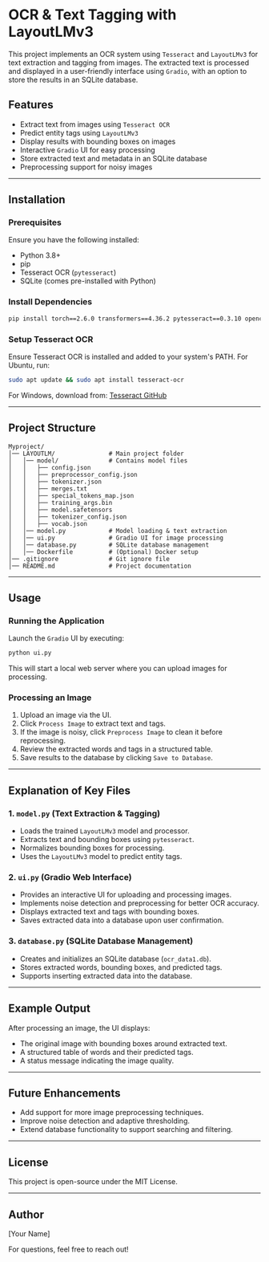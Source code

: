 # OCR & Text Tagging with LayoutLMv3

This project implements an OCR system using `Tesseract` and `LayoutLMv3` for text extraction and tagging from images. The extracted text is processed and displayed in a user-friendly interface using `Gradio`, with an option to store the results in an SQLite database.

## Features
- Extract text from images using `Tesseract OCR`
- Predict entity tags using `LayoutLMv3`
- Display results with bounding boxes on images
- Interactive `Gradio` UI for easy processing
- Store extracted text and metadata in an SQLite database
- Preprocessing support for noisy images

---

## Installation

### Prerequisites
Ensure you have the following installed:
- Python 3.8+
- pip
- Tesseract OCR (`pytesseract`)
- SQLite (comes pre-installed with Python)

### Install Dependencies

```bash
pip install torch==2.6.0 transformers==4.36.2 pytesseract==0.3.10 opencv-python==4.9.0.80 numpy==1.26.3 Pillow==10.2.0 gradio==5.16.0 pip==25.0.1
```

### Setup Tesseract OCR
Ensure Tesseract OCR is installed and added to your system's PATH. For Ubuntu, run:

```bash
sudo apt update && sudo apt install tesseract-ocr
```

For Windows, download from: [Tesseract GitHub](https://github.com/UB-Mannheim/tesseract/wiki)

---

## Project Structure

```
Myproject/
│── LAYOUTLM/               # Main project folder
│   │── model/              # Contains model files
│   │   ├── config.json
│   │   ├── preprocessor_config.json
│   │   ├── tokenizer.json
│   │   ├── merges.txt
│   │   ├── special_tokens_map.json
│   │   ├── training_args.bin
│   │   ├── model.safetensors
│   │   ├── tokenizer_config.json
│   │   ├── vocab.json
│   │── model.py            # Model loading & text extraction
│   │── ui.py               # Gradio UI for image processing
│   │── database.py         # SQLite database management
│   │── Dockerfile          # (Optional) Docker setup
│── .gitignore              # Git ignore file
│── README.md               # Project documentation
```

---

## Usage

### Running the Application
Launch the `Gradio` UI by executing:

```bash
python ui.py
```

This will start a local web server where you can upload images for processing.

### Processing an Image
1. Upload an image via the UI.
2. Click `Process Image` to extract text and tags.
3. If the image is noisy, click `Preprocess Image` to clean it before reprocessing.
4. Review the extracted words and tags in a structured table.
5. Save results to the database by clicking `Save to Database`.

---

## Explanation of Key Files

### **1. `model.py` (Text Extraction & Tagging)**
- Loads the trained `LayoutLMv3` model and processor.
- Extracts text and bounding boxes using `pytesseract`.
- Normalizes bounding boxes for processing.
- Uses the `LayoutLMv3` model to predict entity tags.

### **2. `ui.py` (Gradio Web Interface)**
- Provides an interactive UI for uploading and processing images.
- Implements noise detection and preprocessing for better OCR accuracy.
- Displays extracted text and tags with bounding boxes.
- Saves extracted data into a database upon user confirmation.

### **3. `database.py` (SQLite Database Management)**
- Creates and initializes an SQLite database (`ocr_data1.db`).
- Stores extracted words, bounding boxes, and predicted tags.
- Supports inserting extracted data into the database.

---

## Example Output
After processing an image, the UI displays:

- The original image with bounding boxes around extracted text.
- A structured table of words and their predicted tags.
- A status message indicating the image quality.

---

## Future Enhancements
- Add support for more image preprocessing techniques.
- Improve noise detection and adaptive thresholding.
- Extend database functionality to support searching and filtering.

---

## License
This project is open-source under the MIT License.

---

## Author
[Your Name]

For questions, feel free to reach out!

